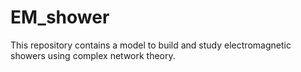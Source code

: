 # EM_shower
This repository contains a model to build and study electromagnetic showers using complex network theory. 
